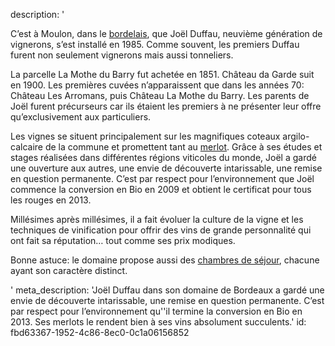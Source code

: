 description: '<p>C’est à Moulon, dans le <a href="/fr/region/bordeaux/">bordelais</a>, que Joël Duffau, neuvième génération de vignerons, s’est installé en 1985. Comme souvent, les premiers Duffau furent non seulement vignerons mais aussi tonneliers.&nbsp;</p><p>La parcelle La Mothe du Barry fut achetée en 1851. Château da Garde suit en 1900. Les premières cuvées n’apparaissent que dans les années 70: Château Les Arromans, puis Château La Mothe du Barry. Les parents de Joël furent précurseurs car ils étaient les premiers à ne présenter leur offre qu’exclusivement aux particuliers.</p><p>Les vignes se situent principalement sur les magnifiques coteaux argilo-calcaire de la commune et promettent tant au <a href="/fr/grape/merlot/">merlot</a>. Grâce à ses études et stages réalisées dans différentes régions viticoles du monde, Joël a gardé une ouverture aux autres, une envie de découverte intarissable, une remise en question permanente. C’est par respect pour l’environnement que Joël commence la conversion en Bio en 2009 et obtient le certificat pour tous les rouges en 2013.</p><p>Millésimes après millésimes, il a fait évoluer la culture de la vigne et les techniques de vinification pour offrir des vins de grande personnalité qui ont fait sa réputation… tout comme ses prix modiques.</p><p>Bonne astuce: le domaine propose aussi des <a href="http://vignoblesjoelduffau.fr/chambres-dhote/contact-et-conditions-de-reservation/">chambres de séjour</a>, chacune ayant son caractère distinct.</p>'
meta_description: 'Joël Duffau dans son domaine de Bordeaux a gardé une envie de découverte intarissable, une remise en question permanente. C’est par respect pour l’environnement qu''il termine la conversion en Bio en 2013. Ses merlots le rendent bien à ses vins absolument succulents.'
id: fbd63367-1952-4c86-8ec0-0c1a06156852
